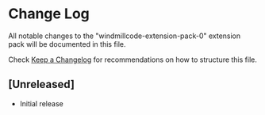 # Change Log

All notable changes to the "windmillcode-extension-pack-0" extension pack will be documented in this file.

Check [Keep a Changelog](http://keepachangelog.com/) for recommendations on how to structure this file.

## [Unreleased]

- Initial release
